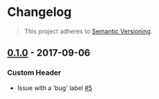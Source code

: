 # Changelog
> This project adheres to [Semantic Versioning](http://semver.org/).

## [0.1.0](https://github.com/nbish11/cl/releases/tag/0.1.0) - 2017-09-06
### Custom Header
- Issue with a 'bug' label [\#5](https://github.com/nbish11/cl/issues/5)

